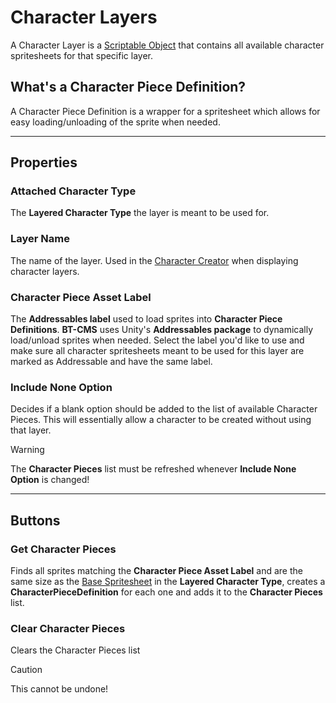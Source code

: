 # Character Layers
A Character Layer is a [Scriptable Object](https://docs.unity3d.com/6000.0/Documentation/Manual/class-ScriptableObject.html) that contains all available character spritesheets for that specific layer.

## What's a Character Piece Definition?
A Character Piece Definition is a wrapper for a spritesheet which allows for easy loading/unloading of the sprite when needed.

---

## Properties

### Attached Character Type
The **Layered Character Type** the layer is meant to be used for.

### Layer Name
The name of the layer. Used in the [Character Creator](xref:character-creator-overview) when displaying character layers.

### Character Piece Asset Label
The **Addressables label** used to load sprites into **Character Piece Definitions**. **BT-CMS** uses Unity's **Addressables package** to dynamically load/unload sprites when needed. Select the label you'd like to use and make sure all character spritesheets meant to be used for this layer are marked as Addressable and have the same label.

### Include None Option
Decides if a blank option should be added to the list of available Character Pieces. This will essentially allow a character to be created without using that layer.

> [!WARNING]
> The **Character Pieces** list must be refreshed whenever **Include None Option** is changed!

---

## Buttons

### Get Character Pieces
Finds all sprites matching the **Character Piece Asset Label** and are the same size as the [Base Spritesheet](xref:character-type-core#basespritesheet) in the **Layered Character Type**, creates a **CharacterPieceDefinition** for each one and adds it to the **Character Pieces** list.

### Clear Character Pieces
Clears the Character Pieces list

> [!CAUTION]
> This cannot be undone!